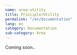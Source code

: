 ```yaml
---
name: area-utility
title: Principle/Utility
permalink: "/en/documentation"
lang: en
category: Documentation
sub-category: Area
---
```


Coming soon..